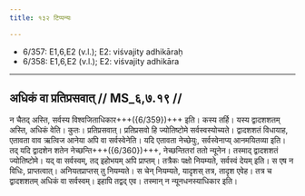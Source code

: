 ```yaml
---
title: १३२ टिप्पन्यः

---
```

- 6/357: E1,6,E2 (v.l.); E2: viśvajity adhikāraḥ
- 6/358: E1,6,E2 (v.l.); E2: viśvajity adhikāra

____________________________________________


## अधिकं वा प्रतिप्रसवात् // MS_६,७.१९ //

न चैतद् अस्ति, सर्वस्य विश्वजिताधिकार+++({6/359})+++ इति। कस्य तर्हि। यस्य द्वादशशतम् अस्ति, अधिकं वेति। कुतः। प्रतिप्रसवात्। प्रतिप्रसवो हि ज्योतिष्टोमे सर्वस्वस्योच्यते। द्वादशशतं विधायाह, एतावता वाव ऋत्विज आनेया अपि वा सर्वस्वेनेति। यदि एतावता नेच्छेयुः, सर्वस्वेनाप्य् आनमयितव्या इति। तद् यदि द्वादशेन शतेन नेच्छन्ति+++({6/360})+++, नेच्छन्तितरां ततो न्यूनेन। तस्माद् द्वादशशतं ज्योतिष्टोमे। यद् वा सर्वस्वम्, तद् इहोभयम् अपि प्राप्तम्। तत्रैकः पक्षो नियम्यते, सर्वस्वं देयम् इति। स एष न विधिः, प्राप्तत्वात्। अनियतप्राप्तस् तु नियम्यते। स चेन् नियम्यते, यादृशस् तत्र, तादृश एवेह। तत्र च द्वादशशतम् अधिकं वा सर्वस्वम्। इहापि तद्वद् एव। तस्मान् न न्यूनधनस्याधिकार इति।
